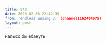 ```yaml
---
title: 543
date: 2023-02-06 22:42:35
from: 'endless шизing ⍼' (channel1162404975)
layout: post
---
```


налысо бы ебануть
